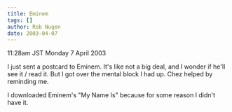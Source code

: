 ```yaml
---
title: Eminem
tags: []
author: Rob Nugen
date: 2003-04-07
---
```


<p class=date>11:28am JST Monday 7 April 2003</p>

<p>I just sent a postcard to Eminem.  It's like not a big deal, and I
wonder if he'll see it / read it.  But I got over the mental block I
had up.  Chez helped by reminding me.</p>

<p>I downloaded Eminem's "My Name Is" because for some reason I didn't
have it.</p>
